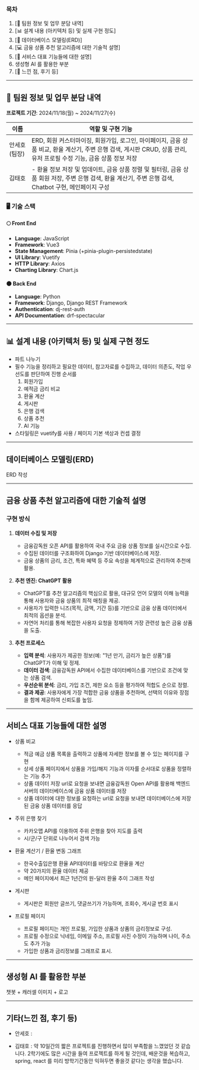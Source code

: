 ### 목차
1. [🙋 팀원 정보 및 업무 분담 내역]
2. [📊 설계 내용 (아키텍처 등) 및 실제 구현 정도]
3. [📑 데이터베이스 모델링(ERD)]
4. [💻 금융 상품 추천 알고리즘에 대한 기술적 설명]
5. [💁 서비스 대표 기능들에 대한 설명]
6. 생성형 AI 를 활용한 부분
7. [🙇 느낀 점, 후기 등]
---

## 🙋 팀원 정보 및 업무 분담 내역  
**프로젝트 기간**: 2024/11/18(월) ~ 2024/11/27(수)

|이름|역할 및 구현 기능|
|---|---|
|안세호 (팀장) |ERD, 회원 커스터마이징, 회원가입, 로그인, 마이페이지, 금융 상품 비교, 환율 계산기, 주변 은행 검색, 게시판 CRUD, 상품 관리, 유저 프로필 수정 기능, 금융 상품 정보 저장 |
|김태호|- 환율 정보 저장 및 업데이트, 금융 상품 정렬 및 필터링, 금융 상품 회원 저장, 주변 은행 검색, 환율 계산기, 주변 은행 검색, Chatbot 구현, 메인페이지 구성 |

### 🖥 **기술 스택**  

#### 🌕 **Front End**  
- **Language**: JavaScript  
- **Framework**: Vue3  
- **State Management**: Pinia (+pinia-plugin-persistedstate)  
- **UI Library**: Vuetify  
- **HTTP Library**: Axios  
- **Charting Library**: Chart.js  

#### 🌑 **Back End**  
- **Language**: Python  
- **Framework**: Django, Django REST Framework  
- **Authentication**: dj-rest-auth  
- **API Documentation**: drf-spectacular  

---

## 📊 설계 내용 (아키텍처 등) 및 실제 구현 정도  
  * 파트 나누기
  * 필수 기능을 정리하고 필요한 데이터, 참고자료를 수집하고, 데이터 의존도, 작업 우선도를 판단하여 진행 순서를 
    1. 회원가입
    2. 예적금 금리 비교
    3. 환율 계산
    4. 게시판
    5. 은행 검색
    6. 상품 추천
    7. AI 기능
  * 스타일링은 vuetify를 사용 / 페이지 기본 색상과 컨셉 결정
---

## 데이터베이스 모델링(ERD) ##
ERD 작성

---

## 금융 상품 추천 알고리즘에 대한 기술적 설명 ##

### 구현 방식
1. **데이터 수집 및 저장**
   - 금융감독원 오픈 API를 활용하여 국내 주요 금융 상품 정보를 실시간으로 수집.
   - 수집된 데이터를 구조화하여 Django 기반 데이터베이스에 저장. 
   - 금융 상품의 금리, 조건, 특화 혜택 등 주요 속성을 체계적으로 관리하여 추천에 활용.

2. **추천 엔진: ChatGPT 활용**
   - ChatGPT를 추천 알고리즘의 핵심으로 활용, 대규모 언어 모델의 이해 능력을 통해 사용자와 금융 상품의 최적 매칭을 제공.
   - 사용자가 입력한 니즈(목적, 금액, 기간 등)를 기반으로 금융 상품 데이터에서 최적의 옵션을 분석.
   - 자연어 처리를 통해 복잡한 사용자 요청을 정제하여 가장 관련성 높은 금융 상품을 도출.

3. **추천 프로세스**
   - **입력 분석**: 사용자가 제공한 정보(예: "1년 만기, 금리가 높은 상품")를 ChatGPT가 이해 및 정제.
   - **데이터 검색**: 금융감독원 API에서 수집한 데이터베이스를 기반으로 조건에 맞는 상품 검색.
   - **우선순위 분석**: 금리, 가입 조건, 제한 요소 등을 평가하여 적합도 순으로 정렬.
   - **결과 제공**: 사용자에게 가장 적합한 금융 상품을 추천하며, 선택의 이유와 장점을 함께 제공하여 신뢰도를 높임.

---

## 서비스 대표 기능들에 대한 설명 ##

  * 상품 비교
    * 적금 예금 상품 목록을 출력하고 상품에 자세한 정보를 볼 수 있는 페이지를 구현
    * 상세 상품 페이지에서 상품을 가입/해지 기능과 이자률 순서대로  상품을 정렬하는 기능 추가
    - 상품 데이터 저장 url로 요청을 보내면 금융감독원 Open API를 활용해 백엔드 서버의 데이터베이스에 금융 상품 데이터를 저장
    - 상품 데이터에 대한 정보를 요청하는 url로 요청을 보내면 데이터베이스에 저장된 금융 상품 데이터를 응답

  * 주위 은행 찾기
    * 카카오맵 API를 이용하여 주위 은행을 찾아 지도를 출력
    * 시/군/구 단위로 나누어서 검색 가능

  * 환율 계산기 / 환율 변동 그래프
    * 한국수출입은행 환율 API데이터를 바탕으로 환율을 계산
    * 약 20가지의 환율 데이터 제공
    * 메인 페이지에서 최근 1년간의 원-달러 환율 추이 그래프 작성

  * 게시판
    * 게시판은 회원만 글쓰기, 댓글쓰기가 가능하며, 조회수, 게시글 번호 표시

  * 프로필 페이지
    * 프로필 페이지는 개인 프로필, 가입한 상품과 상품의 금리정보로 구성.
    * 프로필 수정으로 닉네임, 이메일 주소, 프로필 사진 수정이 가능하며 나이, 주소도 추가 가능 
    * 가입한 상품과 금리정보를 그래프로 표시.

---

## 생성형 AI 를 활용한 부분 ##
챗봇 + 캐러셀 이미지 + 로고


---

## 기타(느낀 점, 후기 등) ##
* 안세호 :

* 김태호 : 약 10일간의 짧은 프로젝트를 진행하면서 많이 부족함을 느꼈었던 것 같습니다.
2학기에도 많은 시간을 들여 프로젝트를 하게 될 것인데, 배운것을 복습하고, spring, react 를 
미리 방학기간동안 익혀두면 좋을것 같다는 생각을 했습니다.